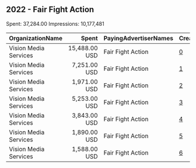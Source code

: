 ## 2022 - Fair Fight Action 
Spent: 37,284.00
Impressions: 10,177,481

|OrganizationName|Spent|PayingAdvertiserNames|CreativeUrls|Impressions|Genders|AgeBrackets|CountryCodes|BillingAddresses|CandidateBallotInformation|
|:---|---:|:---|:---|---:|:---|:---|:---|:---|:---|
|Vision Media Services|15,488.00 USD|Fair Fight Action|[0](https://www.snap.com/political-ads/asset/50939c6d78e3512887297568e825b73ba885b4866ae9a90265cb9994c5fd2f7b?mediaType=mp4)|6,222,076||18-35|united states|"PO Box 56081 ,Chicago,60656,US"||
|Vision Media Services|7,251.00 USD|Fair Fight Action|[1](https://www.snap.com/political-ads/asset/08ed3a5b5320802d139c61f3312432b0cb22b08acbcf771b83d4f5ba65745939?mediaType=mp4)|3,361,481|||united states|"PO Box 56081 ,Chicago,60656,US"||
|Vision Media Services|1,971.00 USD|Fair Fight Action|[2](https://www.snap.com/political-ads/asset/a51b16a4267435b5ea9695c454e2c4a2d062b51dd87014ad1640b4570181d8a7?mediaType=mp4)|159,767||18+|united states|"PO Box 56081 ,Chicago,60656,US"||
|Vision Media Services|5,253.00 USD|Fair Fight Action|[3](https://www.snap.com/political-ads/asset/d2eb58ed6231188f276d9d94d6e45d3592c9807a03e631231ae6758a8aaa4071?mediaType=mp4)|151,150||18+|united states|"PO Box 56081 ,Chicago,60656,US"||
|Vision Media Services|3,843.00 USD|Fair Fight Action|[4](https://www.snap.com/political-ads/asset/18297b47990017c9e800cd490aeca87c43988ed4f2cd2ba4386efc4ef1b31609?mediaType=mp4)|149,172||18+|united states|"PO Box 56081 ,Chicago,60656,US"||
|Vision Media Services|1,890.00 USD|Fair Fight Action|[5](https://www.snap.com/political-ads/asset/6f0b368219beab9ca9f98ed6c75440161af956251d7f2678e42184859d6fc455?mediaType=mp4)|71,268||18+|united states|"PO Box 56081 ,Chicago,60656,US"||
|Vision Media Services|1,588.00 USD|Fair Fight Action|[6](https://www.snap.com/political-ads/asset/d674246ae8edcdbdce88db9afd2681b71271f22da154de7722410f60e57d35fa?mediaType=mp4)|62,567||18+|united states|"PO Box 56081 ,Chicago,60656,US"||
